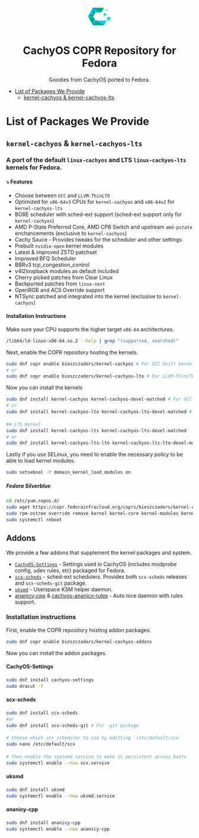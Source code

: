 <div align="center">
  <img src="https://github.com/CachyOS/calamares-config/blob/grub-3.2/etc/calamares/branding/cachyos/logo.png" width="64" alt="CachyOS logo"></img>
  <br/>
  <h1 align="center">CachyOS COPR Repository for Fedora</h1>
  <p align="center">Goodies from CachyOS ported to Fedora.</p>
</div>

- [List of Packages We Provide](#list-of-ported-packages)
  - [kernel-cachyos & kernel-cachyos-lts](#kernel-cachyos--kernel-cachyos-lts)


# List of Packages We Provide
## `kernel-cachyos` & `kernel-cachyos-lts`
### A port of the default `linux-cachyos` and LTS `linux-cachyos-lts` kernels for Fedora.
#### :arrow_heading_down: Features
- Choose between `GCC` and `LLVM-ThinLTO`
- Optimized for `x86-64v3` CPUs for `kernel-cachyos` and `x86-64v2` for `kernel-cachyos-lts`
- BORE scheduler with sched-ext support (sched-ext support only for `kernel-cachyos`)
- AMD P-State Preferred Core, AMD CPB Switch and upstream `amd-pstate` enchancements (exclusive to `kernel-cachyos`)
- Cachy Sauce - Provides tweaks for the scheduler and other settings
- Prebuilt `nvidia-open` kernel modules
- Latest & improved ZSTD patchset
- Improved BFQ Scheduler
- BBRv3 tcp_congestion_control
- v4l2loopback modules as default included
- Cherry picked patches from Clear Linux
- Backported patches from `linux-next`
- OpenRGB and ACS Override support
- NTSync patched and integrated into the kernel (exclusive to `kernel-cachyos`)

#### Installation Instructions
Make sure your CPU supports the higher target `x86-64` architectures.
```bash
/lib64/ld-linux-x86-64.so.2 --help | grep "(supported, searched)"
```

Next, enable the COPR repository hosting the kernels.
```bash
sudo dnf copr enable bieszczaders/kernel-cachyos # For GCC built kernels
# or
sudo dnf copr enable bieszczaders/kernel-cachyos-lto # For LLVM-ThinLTO build kernels
```

Now you can install the kernels
```bash
sudo dnf install kernel-cachyos kernel-cachyos-devel-matched # For GCC built kernels
# or
sudo dnf install kernel-cachyos-lto kernel-cachyos-lto-devel-matched # For LLVM-ThinLTO built kernels

## LTS Kernel
sudo dnf install kernel-cachyos-lts kernel-cachyos-lts-devel-matched
# or
sudo dnf install kernel-cachyos-lts-lto kernel-cachyos-lts-lto-devel-matched
```

Lastly if you use SELinux, you need to enable the necessary policy to be able to load kernel modules.
```bash
sudo setsebool -P domain_kernel_load_modules on
```

##### Fedora Silverblue
```bash
cd /etc/yum.repos.d/
sudo wget https://copr.fedorainfracloud.org/coprs/bieszczaders/kernel-cachyos/repo/fedora-$(rpm -E %fedora)/bieszczaders-kernel-cachyos-fedora-$(rpm -E %fedora).repo
sudo rpm-ostree override remove kernel kernel-core kernel-modules kernel-modules-core kernel-modules-extra --install kernel-cachyos
sudo systemctl reboot
```

## Addons
We provide a few addons that supplement the kernel packages and system.
- [`CachyOS-Settings`](https://github.com/CachyOS/CachyOS-Settings) - Settings used in CachyOS (includes modprobe config, udev rules, etc) packaged for Fedora.
- [`scx-scheds`](https://github.com/sched-ext/scx) - sched-ext schedulers. Provides both `scx-scheds` releases and `scx-scheds-git` package.
- [`uksmd`](https://github.com/CachyOS/uksmd) - Userspace KSM helper daemon.
- [ananicy-cpp](https://gitlab.com/ananicy-cpp/ananicy-cpp/) & [cachyos-ananicy-rules](https://github.com/CachyOS/ananicy-rules) - Auto nice daemon with rules support.

### Installation instructions
First, enable the COPR repository hosting addon packages.
```bash
sudo dnf copr enable bieszczaders/kernel-cachyos-addons
```

Now you can install the addon packages.

#### CachyOS-Settings
```bash
sudo dnf install cachyos-settings
sudo dracut -f
```

#### scx-scheds
```bash
sudo dnf install scx-scheds
#or
sudo dnf install scx-scheds-git # For -git package

# Choose which scx scheduler to use by editting `/etc/default/scx`
sudo nano /etc/default/scx

# Then enable the systemd service to make it persistent across boots
sudo systemctl enable --now scx.service
```

#### uksmd
```bash
sudo dnf install uksmd
sudo systemctl enable --now uksmd.service
```

#### ananicy-cpp
```bash
sudo dnf install ananicy-cpp
sudo systemctl enable --now ananicy-cpp
```



